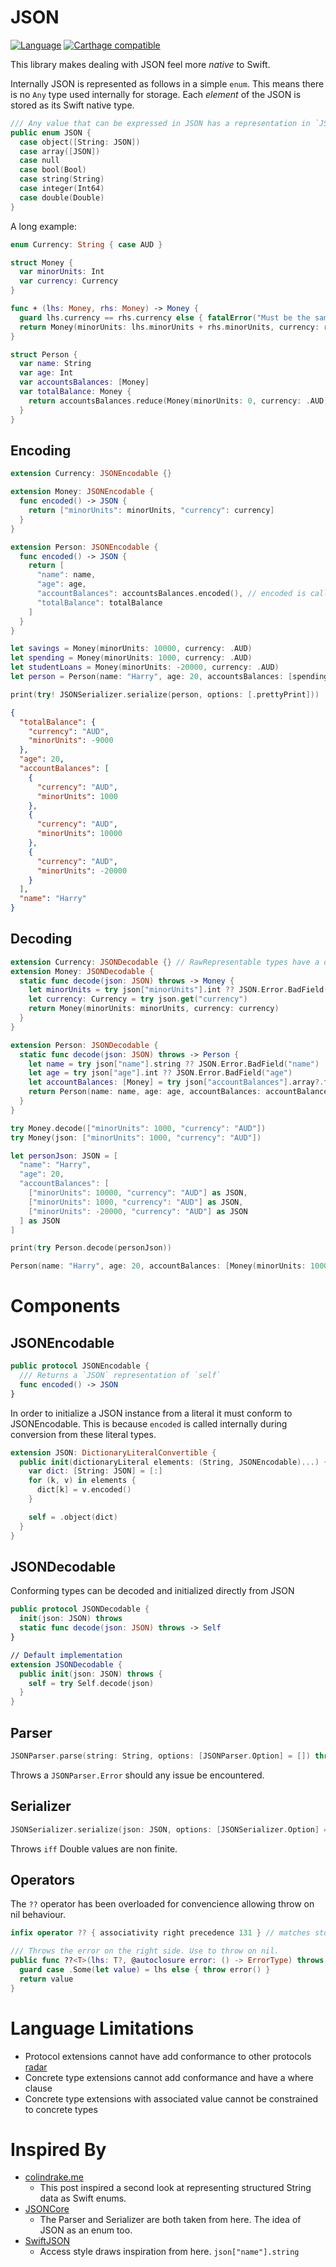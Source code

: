 # JSON

[![Language](https://img.shields.io/badge/Swift-2.2-brightgreen.svg)](http://swift.org)
[![Carthage compatible](https://img.shields.io/badge/Carthage-compatible-4BC51D.svg?style=flat)](https://github.com/Carthage/Carthage)

This library makes dealing with JSON feel more _native_ to Swift.

Internally JSON is represented as follows in a simple `enum`. This means there is no
`Any` type used internally for storage. Each _element_ of the JSON is stored as its Swift native type.

```swift
/// Any value that can be expressed in JSON has a representation in `JSON`.
public enum JSON {
  case object([String: JSON])
  case array([JSON])
  case null
  case bool(Bool)
  case string(String)
  case integer(Int64)
  case double(Double)
}
```

A long example:

```swift
enum Currency: String { case AUD }

struct Money {
  var minorUnits: Int
  var currency: Currency
}

func + (lhs: Money, rhs: Money) -> Money {
  guard lhs.currency == rhs.currency else { fatalError("Must be the same currency") }
  return Money(minorUnits: lhs.minorUnits + rhs.minorUnits, currency: rhs.currency)
}

struct Person {
  var name: String
  var age: Int
  var accountsBalances: [Money]
  var totalBalance: Money {
    return accountsBalances.reduce(Money(minorUnits: 0, currency: .AUD), combine: +)
  }
}
```

## Encoding

```swift
extension Currency: JSONEncodable {}

extension Money: JSONEncodable {
  func encoded() -> JSON {
    return ["minorUnits": minorUnits, "currency": currency]
  }
}

extension Person: JSONEncodable {
  func encoded() -> JSON {
    return [
      "name": name,
      "age": age,
      "accountBalances": accountsBalances.encoded(), // encoded is called for _container_ objects like `Array<T>`, `Optional<T>`
      "totalBalance": totalBalance
    ]
  }
}

let savings = Money(minorUnits: 10000, currency: .AUD)
let spending = Money(minorUnits: 1000, currency: .AUD)
let studentLoans = Money(minorUnits: -20000, currency: .AUD)
let person = Person(name: "Harry", age: 20, accountsBalances: [spending, savings, studentLoans])

print(try! JSONSerializer.serialize(person, options: [.prettyPrint]))
```

```json
{
  "totalBalance": {
    "currency": "AUD",
    "minorUnits": -9000
  },
  "age": 20,
  "accountBalances": [
    {
      "currency": "AUD",
      "minorUnits": 1000
    },
    {
      "currency": "AUD",
      "minorUnits": 10000
    },
    {
      "currency": "AUD",
      "minorUnits": -20000
    }
  ],
  "name": "Harry"
}
```

## Decoding

```swift
extension Currency: JSONDecodable {} // RawRepresentable types have a default implementation. You must still conform though.
extension Money: JSONDecodable {
  static func decode(json: JSON) throws -> Money {
    let minorUnits = try json["minorUnits"].int ?? JSON.Error.BadField("minorUnits")
    let currency: Currency = try json.get("currency")
    return Money(minorUnits: minorUnits, currency: currency)
  }
}

extension Person: JSONDecodable {
  static func decode(json: JSON) throws -> Person {
    let name = try json["name"].string ?? JSON.Error.BadField("name")
    let age = try json["age"].int ?? JSON.Error.BadField("age")
    let accountBalances: [Money] = try json["accountBalances"].array?.flatMap(Money.init) ?? []
    return Person(name: name, age: age, accountBalances: accountBalances)
  }
}

try Money.decode(["minorUnits": 1000, "currency": "AUD"])
try Money(json: ["minorUnits": 1000, "currency": "AUD"])

let personJson: JSON = [
  "name": "Harry",
  "age": 20,
  "accountBalances": [
    ["minorUnits": 10000, "currency": "AUD"] as JSON,
    ["minorUnits": 1000, "currency": "AUD"] as JSON,
    ["minorUnits": -20000, "currency": "AUD"] as JSON
  ] as JSON
]

print(try Person.decode(personJson))
```

```swift
Person(name: "Harry", age: 20, accountBalances: [Money(minorUnits: 10000, currency: Currency.AUD), Money(minorUnits: 1000, currency: Currency.AUD), Money(minorUnits: -20000, currency: Currency.AUD)])
```

# Components

## JSONEncodable
```swift
public protocol JSONEncodable {
  /// Returns a `JSON` representation of `self`
  func encoded() -> JSON
}
```

In order to initialize a JSON instance from a literal it must conform to JSONEncodable.
This is because `encoded` is called internally during conversion from these
literal types.

```swift
extension JSON: DictionaryLiteralConvertible {
  public init(dictionaryLiteral elements: (String, JSONEncodable)...) {
    var dict: [String: JSON] = [:]
    for (k, v) in elements {
      dict[k] = v.encoded()
    }

    self = .object(dict)
  }
}
```

## JSONDecodable
Conforming types can be decoded and initialized directly from JSON
```swift
public protocol JSONDecodable {
  init(json: JSON) throws
  static func decode(json: JSON) throws -> Self
}

// Default implementation
extension JSONDecodable {
  public init(json: JSON) throws {
    self = try Self.decode(json)
  }
}
```

## Parser
```swift
JSONParser.parse(string: String, options: [JSONParser.Option] = []) throws -> JSON
```
Throws a `JSONParser.Error` should any issue be encountered.

## Serializer
```swift
JSONSerializer.serialize(json: JSON, options: [JSONSerializer.Option] = []) throws -> String
```
Throws `iff` Double values are non finite.

## Operators

The `??` operator has been overloaded for convencience allowing throw on nil behaviour.
```swift
infix operator ?? { associativity right precedence 131 } // matches stdlib ??

/// Throws the error on the right side. Use to throw on nil.
public func ??<T>(lhs: T?, @autoclosure error: () -> ErrorType) throws -> T {
  guard case .Some(let value) = lhs else { throw error() }
  return value
}
```

# Language Limitations
- Protocol extensions cannot have add conformance to other protocols [radar](http://www.openradar.me/23433955)
- Concrete type extensions cannot add conformance and have a where clause
- Concrete type extensions with associated value cannot be constrained to concrete types

# Inspired By
- [colindrake.me](http://colindrake.me/2015/10/28/implementing-a-small-dsl-in-swift/)
  + This post inspired a second look at representing structured String data as Swift enums.
- [JSONCore](https://github.com/tyrone-sudeium/JSONCore)
  + The Parser and Serializer are both taken from here. The idea of JSON as an enum too.
- [SwiftJSON](https://github.com/SwiftyJSON/SwiftyJSON)
  + Access style draws inspiration from here. `json["name"].string`
